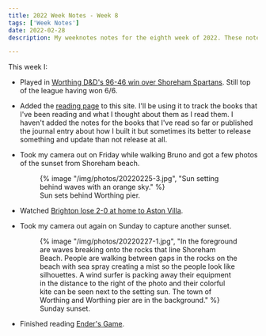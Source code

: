 ```yaml
---
title: 2022 Week Notes - Week 8
tags: ['Week Notes']
date: 2022-02-28
description: My weeknotes notes for the eighth week of 2022. These notes cover the week starting 21st February.

---
```


This week I:

- Played in [Worthing D&D's 96-46 win over Shoreham Spartans](https://www.basketballsussex.co.uk/match/31514887.html). Still top of the league having won 6/6.

- Added the [reading page](https://declanbyrd.co.uk/reading/) to this site. I'll be using it to track the books that I've been reading and what I thought about them as I read them. I haven't added the notes for the books that I've read so far or published the journal entry about how I built it but sometimes its better to release something and update than not release at all.

- Took my camera out on Friday while walking Bruno and got a few photos of the sunset from Shoreham beach.

  <figure>
    {% image "/img/photos/20220225-3.jpg", "Sun setting behind waves with an orange sky." %}
    <figcaption>Sun sets behind Worthing pier.</figcaption>
  </figure>

- Watched [Brighton lose 2-0 at home to Aston Villa](https://www.brightonandhovealbion.com/news/2506828/match-report-albion-beaten-by-villa). 

- Took my camera out again on Sunday to capture another sunset.

  <figure>
    {% image "/img/photos/20220227-1.jpg", "In the foreground are waves breaking onto the rocks that line Shoreham Beach. People are walking between gaps in the rocks on the beach with sea spray creating a mist so the people look like silhouettes. A wind surfer is packing away their equipment in the distance to the right of the photo and their colorful kite can be seen next to the setting sun. The town of Worthing and Worthing pier are in the background." %}
    <figcaption>Sunday sunset.</figcaption>
  </figure>

- Finished reading [Ender's Game](/reading/9780356500843/). 
